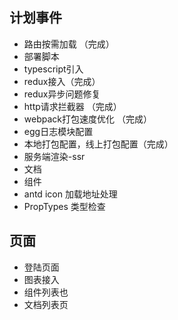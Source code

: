 ## 计划事件

* 路由按需加载 （完成）
* 部署脚本
* typescript引入
* redux接入（完成）
* redux异步问题修复
* http请求拦截器 （完成）
* webpack打包速度优化 （完成）
* egg日志模块配置   
* 本地打包配置，线上打包配置（完成）
* 服务端渲染-ssr 
* 文档 
* 组件
* antd icon 加载地址处理
* PropTypes 类型检查


## 页面

* 登陆页面
* 图表接入
* 组件列表也
* 文档列表页